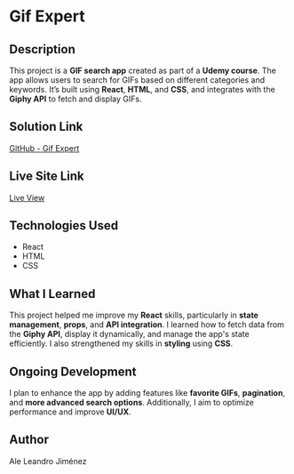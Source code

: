 # Gif Expert  

## Description  
This project is a **GIF search app** created as part of a **Udemy course**. The app allows users to search for GIFs based on different categories and keywords. It’s built using **React**, **HTML**, and **CSS**, and integrates with the **Giphy API** to fetch and display GIFs.  

## Solution Link  
[GitHub - Gif Expert](https://github.com/Aleji0309/proyectaGifExpert)  

## Live Site Link  
[Live View](https://proyectagifapp.netlify.app/)  

## Technologies Used  
- React  
- HTML  
- CSS  

## What I Learned  
This project helped me improve my **React** skills, particularly in **state management**, **props**, and **API integration**. I learned how to fetch data from the **Giphy API**, display it dynamically, and manage the app's state efficiently. I also strengthened my skills in **styling** using **CSS**.

## Ongoing Development  
I plan to enhance the app by adding features like **favorite GIFs**, **pagination**, and **more advanced search options**. Additionally, I aim to optimize performance and improve **UI/UX**.

## Author  
Ale Leandro Jiménez  

